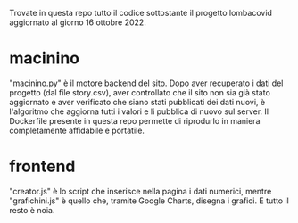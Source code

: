Trovate in questa repo tutto il codice sottostante il progetto lombacovid aggiornato al giorno 16 ottobre 2022.

# macinino

"macinino.py" è il motore backend del sito. Dopo aver recuperato i dati del progetto (dal file story.csv), aver controllato che il sito non sia già stato aggiornato e aver verificato che siano stati pubblicati dei dati nuovi, è l'algoritmo che aggiorna tutti i valori e li pubblica di nuovo sul server. Il Dockerfile presente in questa repo permette di riprodurlo in maniera completamente affidabile e portatile.

# frontend

"creator.js" è lo script che inserisce nella pagina i dati numerici, mentre "grafichini.js" è quello che, tramite Google Charts, disegna i grafici. E tutto il resto è noia.